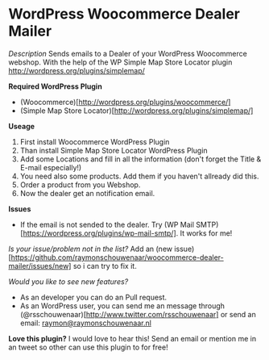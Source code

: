 WordPress Woocommerce Dealer Mailer
=========================

*Description*
Sends emails to a Dealer of your WordPress Woocommerce webshop. With the help of the WP Simple Map Store Locator plugin http://wordpress.org/plugins/simplemap/

**Required WordPress Plugin**
- (Woocommerce)[http://wordpress.org/plugins/woocommerce/]
- (Simple Map Store Locator)[http://wordpress.org/plugins/simplemap/]

**Useage**
1. First install Woocommerce WordPress Plugin
2. Than install Simple Map Store Locator WordPress Plugin
3. Add some Locations and fill in all the information (don't forget the Title & E-mail especially!)
4. You need also some products. Add them if you haven't allready did this.
5. Order a product from you Webshop.
6. Now the dealer get an notification email.

**Issues**
- If the email is not sended to the dealer. Try (WP Mail SMTP)[https://wordpress.org/plugins/wp-mail-smtp/]. It works for me!

*Is your issue/problem not in the list?*
Add an (new issue)[https://github.com/raymonschouwenaar/woocommerce-dealer-mailer/issues/new] so i can try to fix it.

*Would you like to see new features?*
- As an developer you can do an Pull request.
- As an WordPress user, you can send me an message through (@rsschouwenaar)[http://www.twitter.com/rsschouwenaar] or send an email: raymon@raymonschouwenaar.nl

**Love this plugin?**
I would love to hear this! Send an email or mention me in an tweet so other can use this plugin to for free!
